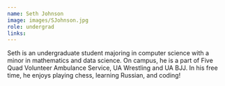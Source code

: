 ```yaml
---
name: Seth Johnson
image: images/SJohnson.jpg
role: undergrad
links:
---
```


Seth is an undergraduate student majoring in computer science with a minor in mathematics and data science. On campus, he is a part of Five Quad Volunteer Ambulance Service, UA Wrestling and UA BJJ. In his free time, he enjoys playing chess, learning Russian, and coding!